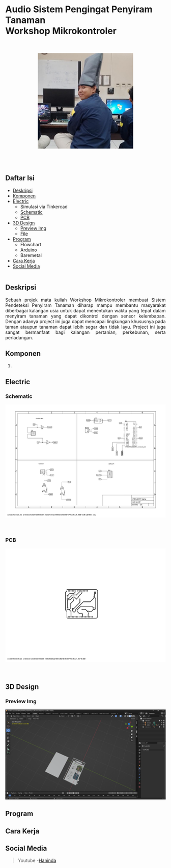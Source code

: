 
<h1 align="left">
  Audio Sistem Pengingat Penyiram Tanaman <br>Workshop Mikrokontroler
<br></br>
</h1>
<div align="center">
<img src="https://github.com/HanindaAgyanti/Microcontroller-Project/blob/main/pp_nyoman.jpg" width="300">
</div>

<br></br>
## Daftar Isi
* <a href="#deskripsi">Deskripsi</a>
* <a href="#komponen">Komponen</a>
* <a href="#electric">Electric</a>
  - Simulasi via Tinkercad
  - <a href="#schematic">Schematic</a>
  - <a href="#pcb">PCB</a>
* <a href="#3d-design">3D Design</a>
  - <a href="#preview-img">Preview Img</a>
  - <a href="">File</a>
* <a href="#program">Program</a>
  - Flowchart
  - Arduino
  - Baremetal 
* <a href="#cara-kerja">Cara Kerja</a>
* <a href="#social-media">Social Media</a>
<br></br>

## Deskripsi
<div align="justify">
Sebuah projek mata kuliah Workshop Mikrokontroler membuat Sistem Pendeteksi Penyiram Tanaman diharap mampu membantu masyarakat diberbagai kalangan usia untuk dapat menentukan waktu yang tepat dalam menyiram tanaman yang dapat dikontrol dengan sensor kelembapan. Dengan adanya project ini juga dapat mencapai lingkungan khususnya pada taman ataupun tanaman dapat lebih segar dan tidak layu. Project ini juga sangat bermanfaat bagi kalangan pertanian, perkebunan, serta perladangan.
</div>

## Komponen
1. 
## Electric
### Schematic
<div align="center">
	<img src="https://github.com/HanindaAgyanti/Microcontroller-Project/blob/main/Audio%20Sistem%20Pengingat%20Penyiram%20Tanaman/Schematic/Schematic%20PROJECT%20Akhir_page-0001.jpg" width="700">
</div><br></br>

### PCB
<div align="center">
	<img src="https://github.com/HanindaAgyanti/Microcontroller-Project/blob/main/Audio%20Sistem%20Pengingat%20Penyiram%20Tanaman/Schematic/PCBPA_page-0001.jpg" width="700">
</div><br></br>

## 3D Design
### Preview Img
<div align="center">
<img src="https://github.com/HanindaAgyanti/Microcontroller-Project/blob/main/Audio%20Sistem%20Pengingat%20Penyiram%20Tanaman/3D%20Design/Screenshot%202024-05-14%20084048.png" width="700">
</div>

## Program



## Cara Kerja







## Social Media
> Youtube -[Haninda](http://www.youtube.com/@060_HanindaAgyantiF)

